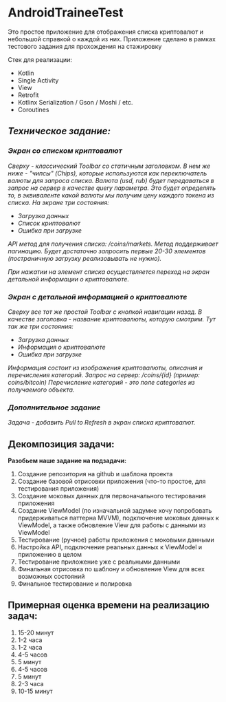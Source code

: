 # AndroidTraineeTest

Это простое приложение для отображения списка криптовалют и небольшой справкой о каждой из них. Приложение сделано в рамках тестового задания для прохождения на стажировку

Стек для реализации:

- Kotlin
- Single Activity
- View
- Retrofit
- Kotlinx Serialization / Gson / Moshi / etc.
- Coroutines

## _Техническое задание:_

### _Экран со списком криптовалют_

_Сверху - классический Toolbar со статичным заголовком. В нем же ниже - "чипсы" (Chips), которые используются как переключатель валюты для запроса списка. Валюта (usd, rub) будет передаваться в запрос на сервер в качестве query параметра. Это будет определять то, в эквиваленте какой валюты мы получим цену каждого токена из списка. На экране три состояния:_

- _Загрузка данных_
- _Список криптовалют_
- _Ошибка при загрузке_


_API метод для получения списка: /coins/markets. Метод поддерживает пагинацию. Будет достаточно запросить первые 20-30 элементов (постраничную загрузку реализовывать не нужно)._

_При нажатии на элемент списка осуществляется переход на экран детальной информации о криптовалюте._

### _Экран с детальной информацией о криптовалюте_

_Сверху все тот же простой Toolbar с кнопкой навигации назад. В качестве заголовка - название криптовалюты, которую смотрим. Тут так же три состояния:_

- _Загрузка данных_
- _Информация о криптовалюте_
- _Ошибка при загрузке_


_Информация состоит из изображения криптовалюты, описания и перечисления категорий. Запрос на сервер: /coins/{id} (пример: coins/bitcoin) Перечисление категорий - это поле categories из получаемого объекта._

### _Дополнительное задание_
_Задача - добавить Pull to Refresh в экран списка криптовалют._

## Декомпозиция задачи:

**Разобьем наше задание на подзадачи:**

1. Создание репозитория на github и шаблона проекта
2. Создание базовой отрисовки приложения (что-то простое, для тестирования приложения)
3. Создание моковых данных для первоначального тестирования приложения
4. Создание ViewModel (по изначальной задумке хочу попробовать придерживаться паттерна MVVM), подключение моковых данных к ViewModel, а также обновление View для работы с данными из ViewModel
5. Тестирование (ручное) работы приложения с моковыми данными
6. Настройка API, подключение реальных данных к ViewModel и приложению в целом
7. Тестирование приложение уже с реальными данными
8. Финальная отрисовка по шаблону и обновление View для всех возможных состояний
9. Финальное тестирование и полировка

## Примерная оценка времени на реализацию задач:

1. 15-20 минут
2. 1-2 часа
3. 1-2 часа
4. 4-5 часов
5. 5 минут
6. 4-5 часов
7. 5 минут
8. 2-3 часа
9. 10-15 минут
